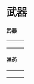 # 武器



<!-- tabs:start -->

#### **武器**

|   |   |   |
| - | - | - |
|   |   |   |
|   |   |   |
|   |   |   |

#### **弹药**

|   |   |   |
| - | - | - |
|   |   |   |
|   |   |   |
|   |   |   |

<!-- tabs:end -->